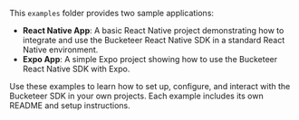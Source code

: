 This `examples` folder provides two sample applications:

- **React Native App**: A basic React Native project demonstrating how to integrate and use the Bucketeer React Native SDK in a standard React Native environment.
- **Expo App**: A simple Expo project showing how to use the Bucketeer React Native SDK with Expo.

Use these examples to learn how to set up, configure, and interact with the Bucketeer SDK in your own projects. Each example includes its own README and setup instructions.
